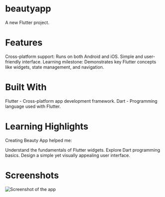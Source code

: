 # beautyapp

A new Flutter project.

# Features
Cross-platform support: Runs on both Android and iOS.
Simple and user-friendly interface.
Learning milestone: Demonstrates key Flutter concepts like widgets, state management, and navigation.

# Built With
Flutter - Cross-platform app development framework.
Dart - Programming language used with Flutter.

# Learning Highlights
Creating Beauty App helped me:

Understand the fundamentals of Flutter widgets.
Explore Dart programming basics.
Design a simple yet visually appealing user interface.

# Screenshots
![Screenshot of the app](BeautyApp/screenshots/Screenshot_20240803_182615)

